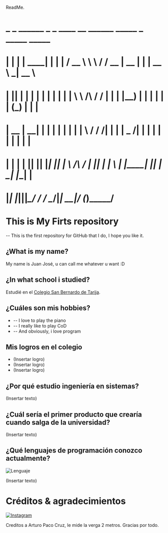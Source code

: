 ReadMe.

 #  _    _ ______ _      _      ____   __          ______  _____  _      _____      _____  
 # | |  | |  ____| |    | |    / __ \  \ \        / / __ \|  __ \| |    |  __ \   _|  __ \ 
 # | |__| | |__  | |    | |   | |  | |  \ \  /\  / / |  | | |__) | |    | |  | | (_) |  | |
 # |  __  |  __| | |    | |   | |  | |   \ \/  \/ /| |  | |  _  /| |    | |  | |   | |  | |
 # | |  | | |____| |____| |___| |__| |    \  /\  / | |__| | | \ \| |____| |__| |  _| |__| |
 # |_|  |_|______|______|______\____/      \/  \/   \____/|_|  \_\______|_____/  (_)_____/ 
                                                                                         
                                                                                         
                                                                                                                                           
                                                                                                                                           
# This is My Firts repository
 -- This is the first repository for GitHub that I do, I hope you like it.

## ¿What is my name?
My name is Juan José, u can call me whatever u want :D

## ¿In what school i studied?
Estudié en el [Colegio San Bernardo de Tarija](https://cosabe.edu.bo/).

## ¿Cuáles son mis hobbies?
* -- I love to play the piano
* -- I really like to play CoD 
* -- And obviously, i love program

## Mis logros en el colegio
* (Insertar logro)
* (Insertar logro)
* (Insertar logro)

## ¿Por qué estudio ingeniería en sistemas?
(Insertar texto)

## ¿Cuál sería el primer producto que crearía cuando salga de la universidad?
(Insertar texto)

## ¿Qué lenguajes de programación conozco actualmente?
![Lenguaje](https://img.shields.io/badge/Lenguaje-Lua-blue.svg)

(Insertar texto)

# Créditos & agradecimientos
[![Instagram](https://img.shields.io/badge/IG-@arturopacocruz-blue.svg?style=flat)](https://www.instagram.com/arturopacocruz)

Creditos a Arturo Paco Cruz, le mide la verga 2 metros.
Gracias por todo.
